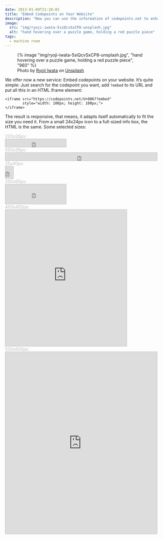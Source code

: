 ```yaml
---
date: 2013-01-09T22:28:02
title: "Embed Codepoints on Your Website"
description: "Now you can use the information of codepoints.net to enhance your own articles."
image:
  src: "img/ryoji-iwata-5siQcvSxCP8-unsplash.jpg"
  alt: "hand hovering over a puzzle game, holding a red puzzle piece"
tags:
  - machine room
---
```


<figure>
  {% image "img/ryoji-iwata-5siQcvSxCP8-unsplash.jpg", "hand hovering over a puzzle game, holding a red puzzle piece", "960" %}
  <figcaption>
    Photo by <a href="https://unsplash.com/de/@ryoji__iwata">Ryoji Iwata</a> on
    <a href="https://unsplash.com/de/fotos/person-holding-red-jigsaw-puzzle-5siQcvSxCP8">Unsplash</a>
  </figcaption>
</figure>

We offer now a new service: Embed codepoints on your website. It’s quite
simple: Just search for the codepoint you want, add `?embed` to its
URL and put all this in an HTML iframe element:

    <iframe src="https://codepoints.net/U+0067?embed"
            style="width: 100px; height: 100px;">
    </iframe>

The result is responsive, that means, it adapts itself automatically to fit the
size you need it. From a small 24x24px icon to a full-sized info box, the HTML
is the same. Some selected sizes:

<div style="color: #bbb">
200x26px:<br/><iframe src="https://codepoints.net/U+0067?embed" style="border:1px solid;width:200px;height:26px"></iframe><br/>
500x26px:<br/><iframe src="https://codepoints.net/U+0067?embed" style="border:1px solid;width:500px;height:26px"></iframe><br/>
25x40px:<br/><iframe src="https://codepoints.net/U+0067?embed" style="border:1px solid;width:26px;height:40px"></iframe><br/>
200x65px:<br/><iframe src="https://codepoints.net/U+0067?embed" style="border:1px solid;width:200px;height:65px"></iframe><br/>
400x450px:<br/><iframe src="https://codepoints.net/U+0067?embed" style="border:1px solid;width:400px;height:450px"></iframe><br/>
500x600px:<br/><iframe src="https://codepoints.net/U+0067?embed" style="border:1px solid;width:500px;height:600px"></iframe>
</div>
